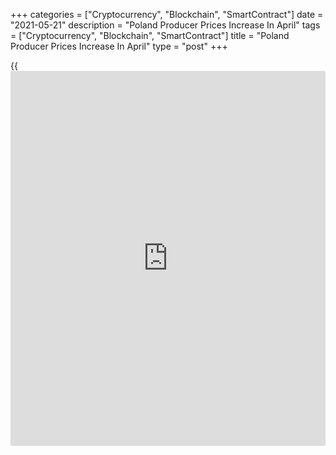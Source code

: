+++
categories = ["Cryptocurrency", "Blockchain", "SmartContract"]
date = "2021-05-21"
description = "Poland Producer Prices Increase In April"
tags = ["Cryptocurrency", "Blockchain", "SmartContract"]
title = "Poland Producer Prices Increase In April"
type = "post"
+++

{{<iframe id="large-banner" src="https://www.bounty.group/#slide=20.0" width="100%" height="600" scrolling="no" style="border: 0px solid rgb(216, 221, 230); border-radius: 3px;">}}

Poland's producer prices increased in April, data from Statistics Poland
showed on Friday.

Producer prices grew 5.3 percent annually in April, following a 4.2
percent increase in March. Economists had forecast a 4.9 percent rise.

Prices in mining and quarrying grew 22.1 percent and prices in
manufacturing rise 5.0 percent. Prices for electricity, gas supply,
steam and hot, and water supply, sewerage and waste management prices
increased by 2.5 percent and 3.3 percent, respectively.

On a month-on-month basis, producer prices rose 0.5 percent in April,
after a 1.6 percent gain in the prior month.

For comments and feedback [contact](https://www.playgroundfx.com/contact/): editorial@rtt[news](https://www.letsplayfx.com/blog/forex-news-website/).com

[Economic News][1]

 **What parts of the world are seeing the best (and worst) economic
performances lately? Click[here][2] to check out our [Econ Scorecard][2]
and find out! See up-to-the-moment [ranking](https://www.playgroundfx.com/blog/crypto-exchange-ranking/)s for the best and worst
performers in [GDP][3], [unemployment rate][4], [inflation][5] and much
more.**

   1. www.rtt[news](https://www.letsplayfx.com/blog/forex-news-website/).com/Content/EconomicNews.aspx
   2. www.rtt[news](https://www.letsplayfx.com/blog/forex-news-website/).com/economic-scorecard/world-rank/retail-sales/highest-performance.aspx
   3. www.rtt[news](https://www.letsplayfx.com/blog/forex-news-website/).com/economic-scorecard/world-rank/GDP/highest-performance.aspx
   4. www.rtt[news](https://www.letsplayfx.com/blog/forex-news-website/).com/economic-scorecard/world-rank/unemployment-rate/lowest-performance.aspx
   5. www.rtt[news](https://www.letsplayfx.com/blog/forex-news-website/).com/economic-scorecard/world-rank/CPI/highest-performance.aspx